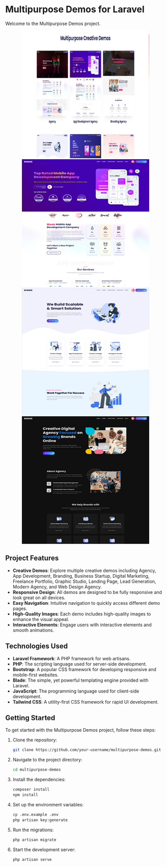 # Multipurpose Demos for Laravel

Welcome to the Multipurpose Demos project.

<p align="center">
  <img width="400" height="400" src="./public/img/main.jpeg">
  <img width="400" height="400" src="./public/img/app-development.jpg">
  <img width="400" height="400" src="./public/img/business-and-startup.jpg">
  <img width="400" height="400" src="./public/img/modern-agency.jpg">
</p>

## Project Features

-   **Creative Demos**: Explore multiple creative demos including Agency, App Development, Branding, Business Startup, Digital Marketing, Freelance Portfolio, Graphic Studio, Landing Page, Lead Generation, Modern Agency, and Web Design Agency.
-   **Responsive Design**: All demos are designed to be fully responsive and look great on all devices.
-   **Easy Navigation**: Intuitive navigation to quickly access different demo pages.
-   **High-Quality Images**: Each demo includes high-quality images to enhance the visual appeal.
-   **Interactive Elements**: Engage users with interactive elements and smooth animations.

## Technologies Used

-   **Laravel Framework**: A PHP framework for web artisans.
-   **PHP**: The scripting language used for server-side development.
-   **Bootstrap**: A popular CSS framework for developing responsive and mobile-first websites.
-   **Blade**: The simple, yet powerful templating engine provided with Laravel.
-   **JavaScript**: The programming language used for client-side development.
-   **Tailwind CSS**: A utility-first CSS framework for rapid UI development.

## Getting Started

To get started with the Multipurpose Demos project, follow these steps:

1. Clone the repository:

    ```sh
    git clone https://github.com/your-username/multipurpose-demos.git
    ```

2. Navigate to the project directory:

    ```sh
    cd multipurpose-demos
    ```

3. Install the dependencies:

    ```sh
    composer install
    npm install
    ```

4. Set up the environment variables:

    ```sh
    cp .env.example .env
    php artisan key:generate
    ```

5. Run the migrations:

    ```sh
    php artisan migrate
    ```

6. Start the development server:
    ```sh
    php artisan serve
    ```
